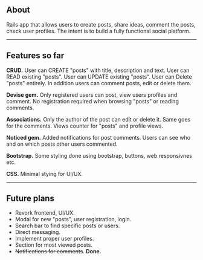 **About**
---------

Rails app that allows users to create posts, share ideas, comment the posts, check
user profiles. The intent is to build a fully functional social platform.

-------------------
**Features so far**
-------------------

**CRUD.** User can CREATE "posts" with title, description and text. User can READ existing "posts".
User can UPDATE existing "posts". User can Delete "posts" entirely. In addition users can comment
posts, edit or delete them.

**Devise gem.** Only registered users can post, view users profiles and comment. No registration required
when browsing "posts" or reading comments.

**Associations.** Only the author of the post can edit or delete it. Same goes for the comments. Views
counter for "posts" and profile views.

**Noticed gem.** Added notifications for post comments. Users can see who and on which posts other users
commented. 

**Bootstrap.** Some styling done using bootstrap, buttons, web responsivnes etc.

**CSS.** Minimal stying for UI/UX.

----------------
**Future plans**
----------------

- Revork frontend, UI/UX.
- Modal for new "posts", user registration, login.
- Search bar to find specific posts or users.
- Direct messaging.
- Implement proper user profiles.
- Section for most viewed posts.
- <strike>Notifications for comments</strike>. <strong>Done.</strong>
